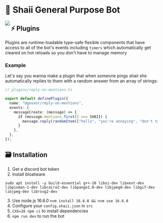# 🌸 Shaii General Purpose Bot
<img align="left" src="https://media.discordapp.net/attachments/550913067517607946/634231448928387072/OC_Shaii_CHIBICHARM2.png?width=200&height=236">

## ⚡ Plugins
Plugins are runtime-loadable type-safe flexible components that have access to all of the bot's events
including `timers` which automatically get cleared on hot reloads so you don't have to manage
memory

### Example

Let's say you wanna make a plugin that when someone pings shaii she automatically
replies to them with a random answer from an array of strings:

```ts
// plugins/reply-on-mentions.ts

export default definePlugin({
  name: "@geoxor/reply-on-mentions",
  events: {
    messageCreate: (message) => {
      if (message.mentions.first() === SHAII) {
        message.reply(randomItem(["hello", "you're annoying", "don't talk to me again!"]));
      }
    },
  },
});
```

## 🗃 Installation

1. Get a discord bot token
2. Install bloatware

```
sudo apt install -y build-essential g++-10 libxi-dev libxext-dev libpixman-1-dev libcairo2-dev libpango1.0-dev libjpeg8-dev libgif-dev libjpeg-dev librsvg2-dev
```
3. Use node.js 16.6.0 `nvm install 16.6.0 && nvm use 16.6.0`
4. Configure your `config.shaii.json` in `src`
5. `CXX=10 npm ci` to install dependencies
6. `npm run dev` to run the bot
